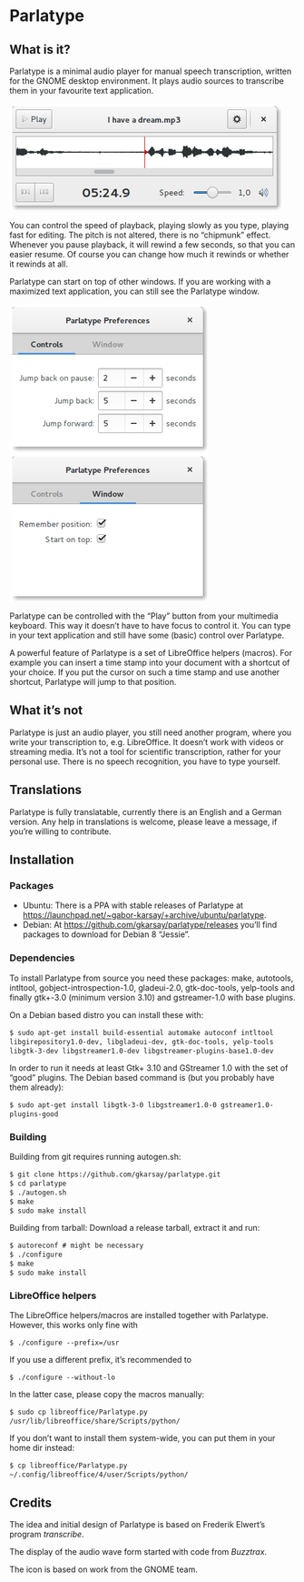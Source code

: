 # Parlatype

## What is it?

Parlatype is a minimal audio player for manual speech transcription, written for the GNOME desktop environment. It plays audio sources to transcribe them in your favourite text application.

![alt text](help/C/figures/parlatype-main-window.png "Parlatype")

 You can control the speed of playback, playing slowly as you type, playing fast for editing. The pitch is not altered, there is no “chipmunk” effect. Whenever you pause playback, it will rewind a few seconds, so that you can easier resume. Of course you can change how much it rewinds or whether it rewinds at all.

Parlatype can start on top of other windows. If you are working with a maximized text application, you can still see the Parlatype window.

![alt text](help/C/figures/parlatype-prefs-controls.png "Parlatype Preferences")
![alt text](help/C/figures/parlatype-prefs-window.png "Parlatype Preferences")

Parlatype can be controlled with the “Play” button from your multimedia keyboard. This way it doesn’t have to have focus to control it. You can type in your text application and still have some (basic) control over Parlatype.

A powerful feature of Parlatype is a set of LibreOffice helpers (macros). For example you can insert a time stamp into your document with a shortcut of your choice. If you put the cursor on such a time stamp and use another shortcut, Parlatype will jump to that position.


## What it’s not

Parlatype is just an audio player, you still need another program, where you write your transcription to, e.g. LibreOffice. It doesn’t work with videos or streaming media. It’s not a tool for scientific transcription, rather for your personal use. There is no speech recognition, you have to type yourself.

## Translations

Parlatype is fully translatable, currently there is an English and a German version. Any help in translations is welcome, please leave a message, if you’re willing to contribute.

## Installation

### Packages

* Ubuntu: There is a PPA with stable releases of Parlatype at https://launchpad.net/~gabor-karsay/+archive/ubuntu/parlatype.
* Debian: At https://github.com/gkarsay/parlatype/releases you’ll find packages to download for Debian 8 “Jessie”.

### Dependencies

To install Parlatype from source you need these packages: make, autotools, intltool, gobject-introspection-1.0, gladeui-2.0, gtk-doc-tools, yelp-tools and finally gtk+-3.0 (minimum version 3.10) and gstreamer-1.0 with base plugins.

On a Debian based distro you can install these with:

```
$ sudo apt-get install build-essential automake autoconf intltool libgirepository1.0-dev, libgladeui-dev, gtk-doc-tools, yelp-tools libgtk-3-dev libgstreamer1.0-dev libgstreamer-plugins-base1.0-dev
```

In order to run it needs at least Gtk+ 3.10 and GStreamer 1.0 with the set of “good” plugins.
The Debian based command is (but you probably have them already):
```
$ sudo apt-get install libgtk-3-0 libgstreamer1.0-0 gstreamer1.0-plugins-good
```

### Building 
Building from git requires running autogen.sh:
```
$ git clone https://github.com/gkarsay/parlatype.git
$ cd parlatype
$ ./autogen.sh
$ make
$ sudo make install
```
Building from tarball: Download a release tarball, extract it and run:
```
$ autoreconf # might be necessary
$ ./configure
$ make
$ sudo make install
```

### LibreOffice helpers
The LibreOffice helpers/macros are installed together with Parlatype.
However, this works only fine with
```
$ ./configure --prefix=/usr
```
If you use a different prefix, it’s recommended to
```
$ ./configure --without-lo
```
In the latter case, please copy the macros manually:
```
$ sudo cp libreoffice/Parlatype.py /usr/lib/libreoffice/share/Scripts/python/
```
If you don’t want to install them system-wide, you can put them in your home dir instead:
```
$ cp libreoffice/Parlatype.py ~/.config/libreoffice/4/user/Scripts/python/
```



## Credits

The idea and initial design of Parlatype is based on Frederik Elwert’s program *transcribe*.

The display of the audio wave form started with code from *Buzztrax*.

The icon is based on work from the GNOME team.

